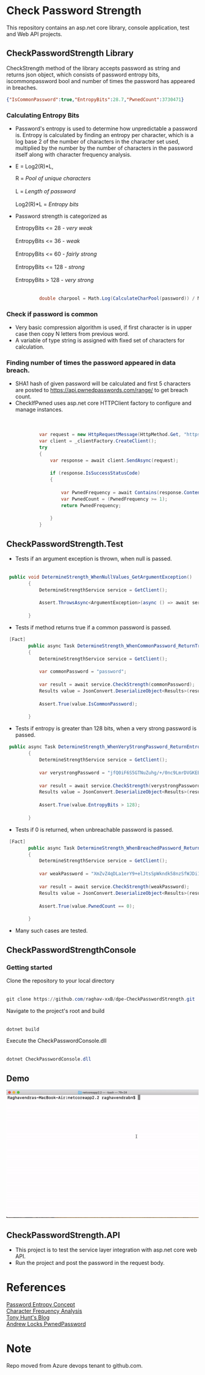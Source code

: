 # Check Password Strength

This repository contains an asp.net core library, console application, test and Web API projects.

## CheckPasswordStrength Library 

CheckStrength method of the library accepts password as string and returns json object, which consists of password entropy bits, iscommonpassword bool and number of times the password has appeared in breaches.

```json
{"IsCommonPassword":true,"EntropyBits":28.7,"PwnedCount":3730471}
```

### Calculating Entropy Bits

* Password's entropy is used to determine how unpredictable a password is. Entropy is calculated by finding an entropy per character, which is a log base 2 of the number of characters in the character set used, multiplied by the number by the number of characters in the password itself along with character frequency analysis.    
*  E = Log2(R)*L, 

    R = *Pool of unique characters*<br/>  
    L = *Length of password*<br/>   
    Log2(R)*L = *Entropy bits* 
* Password strength is categorized as 
    
     EntropyBits <= 28 - *very weak*<br/>  
     EntropyBits <= 36 - *weak*<br/>  
     EntropyBits <= 60 - *fairly strong*<br/>  
     EntropyBits <= 128 - *strong*<br/>  
     EntropyBits > 128 - *very strong*<br/>

```csharp

            double charpool = Math.Log(CalculateCharPool(password)) / Math.Log(2.0);

```

### Check if password is common

* Very basic compression algorithm is used, if first character is in upper case then copy N letters from previous word. 
* A variable of type string is assigned with fixed set of characters for calculation.



### Finding number of times the password appeared in data breach.

* SHA1 hash of given password will be calculated and first 5 characters are posted to https://api.pwnedpasswords.com/range/ to get breach count.
* CheckIfPwned uses asp.net core HTTPClient factory to configure and manage instances.

```csharp


            var request = new HttpRequestMessage(HttpMethod.Get, "https://api.pwnedpasswords.com/range/" + prefixofSha1);
            var client = _clientFactory.CreateClient();
            try
            {
                var response = await client.SendAsync(request);

                if (response.IsSuccessStatusCode)
                {
          
                    var PwnedFrequency = await Contains(response.Content, suffixofSha1);
                    var PwnedCount = (PwnedFrequency >= 1);
                    return PwnedFrequency;

                }
            }
```

## CheckPasswordStrength.Test

* Tests if an argument exception is thrown, when null is passed.

```csharp

 public void DetermineStrength_WhenNullValues_GetArgumentException()
        {
            DetermineStrengthService service = GetClient();

            Assert.ThrowsAsync<ArgumentException>(async () => await service.CheckStrength(null));

        }
```
* Tests if method returns true if a common password is passed.

```csharp
 [Fact]
        public async Task DetermineStrength_WhenCommonPassword_ReturnTrue()
        {
            DetermineStrengthService service = GetClient();

            var commonPassword = "password";

            var result = await service.CheckStrength(commonPassword);
            Results value = JsonConvert.DeserializeObject<Results>(result);

            Assert.True(value.IsCommonPassword);

        }
```
* Tests if entropy is greater than 128 bits, when a very strong password is passed.

```csharp
 public async Task DetermineStrength_WhenVeryStrongPassword_ReturnEntropyBitRange()
        {
            DetermineStrengthService service = GetClient();

            var verystrongPassword = "jfQ0iF6S5GTNuZuhg/+/0nc9LmrDVGKEBo0nprdR3HXkFneVzen6GcrWBwUf5aMCkzKeM8ck341aLCvrijsmng==";

            var result = await service.CheckStrength(verystrongPassword);
            Results value = JsonConvert.DeserializeObject<Results>(result);

            Assert.True(value.EntropyBits > 128);

        }
```

* Tests if 0 is returned, when unbreachable password is passed.

```csharp
 [Fact]
        public async Task DetermineStrength_WhenBreachedPassword_ReturnZero()
        {
            DetermineStrengthService service = GetClient();

            var weakPassword = "XmZvZ4qDLa1erY9+elJtsSpWkndk58nzSfWJDi18HOKsb4Z4wo2XD+/qPXP2Eo+HmzMM10hlZR2Sf9apMNCYyA==";

            var result = await service.CheckStrength(weakPassword);
            Results value = JsonConvert.DeserializeObject<Results>(result);

            Assert.True(value.PwnedCount == 0);

        }
```
* Many such cases are tested.

## CheckPasswordStrengthConsole

### Getting started

Clone the repository to your local directory 

```powershell

git clone https://github.com/raghav-xxB/dpe-CheckPasswordStrength.git

```
Navigate to the project's root and build

```powershell

dotnet build

```
Execute the CheckPasswordConsole.dll 

```powershell

dotnet CheckPasswordConsole.dll

```
## Demo
![](demo.gif)

## CheckPasswordStrength.API 
* This project is to test the service layer integration with asp.net core web API.
* Run the project and post the password in the request body.
# References 
[Password Entropy Concept](https://www.pleacher.com/mp/mlessons/algebra/entropy2.html)<br/>
[Character Frequency Analysis](https://reusablesec.blogspot.com/2009/05/character-frequency-analysis-info.html)<br/>
[Tony Hunt's Blog](https://www.troyhunt.com/authentication-and-the-have-i-been-pwned-api/)<br/>
[Andrew Locks PwnedPassword](https://github.com/andrewlock/PwnedPasswords)

# Note
Repo moved from Azure devops tenant to github.com.
